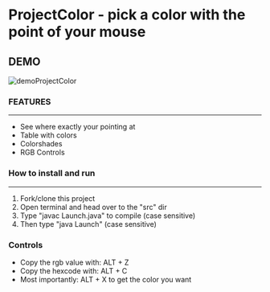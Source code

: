# ProjectColor - pick a color with the point of your mouse

## DEMO
![demoProjectColor](https://user-images.githubusercontent.com/90839872/176993602-97a94649-e1e6-4d50-b9aa-fa6e55138fcb.gif)


### FEATURES 
<hr>

* See where exactly your pointing at
* Table with colors
* Colorshades
* RGB Controls

### How to install and run
<hr>

1. Fork/clone this project
2. Open terminal and head over to the "src" dir
3. Type "javac Launch.java" to compile (case sensitive)
4. Then type "java Launch" (case sensitive)

### Controls

* Copy the rgb value with: ALT + Z
* Copy the hexcode with: ALT + C 
* Most importantly: ALT + X to get the color you want
